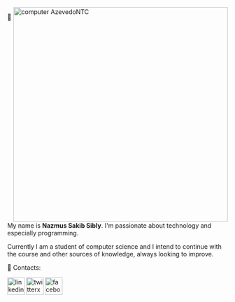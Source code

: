 <img src="https://raw.githubusercontent.com/MicaelliMedeiros/micaellimedeiros/master/image/computer-illustration.png" min-width="490px" max-width="490px" width="490px" align="right" alt="computer AzevedoNTC">
<p align="left">
  📌 My name is <strong> Nazmus Sakib Sibly</strong>. I'm passionate about technology and especially programming.<br>
  
  Currently I am a student of computer science and I intend to continue with the course and other sources of knowledge, always looking to improve.
</p>

<p align="left">
  💌 Contacts:
</p>
<p align="left">  
  <a href="https://www.linkedin.com/in/SakibSibly" alt="Linkedin">
  <img align="left" width="40px" height="40px" src="https://img.icons8.com/fluency/48/linkedin.png" alt="linkedin"/></a>

  <a href="https://twitter.com/SakibSibly" alt="Twitter">
  <img align="left" width="40px" height="40px" src="https://img.icons8.com/fluency/48/twitterx--v1.png" alt="twitterx--v1"/></a>

  <a href="https://www.facebook.com/SakibSibly" alt="Facebook">
  <img align="left" width="40px" height="40px" src="https://img.icons8.com/fluency/48/facebook.png" alt="facebook"/></a>
</p>
